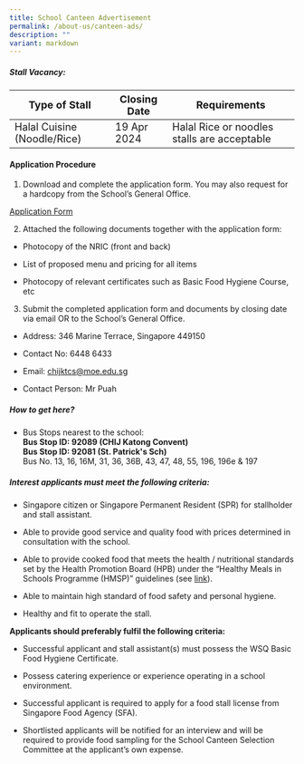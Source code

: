 ```yaml
---
title: School Canteen Advertisement
permalink: /about-us/canteen-ads/
description: ""
variant: markdown
---
```

##### Stall Vacancy:
<style>
    table {
        font-size: 18px;
    }
</style>
| Type of Stall | Closing Date | Requirements |
| -------- | -------- | -------- |
| Halal Cuisine (Noodle/Rice) | 19 Apr 2024 | Halal Rice or noodles stalls are acceptable |


#### **Application Procedure**

1. Download and complete the application form. You may also request for a hardcopy from the School’s General Office.

[Application Form](/files/KC%20Viilage/2023%20canteen%20application%20form.pdf)

2. Attached the following documents together with the application form:

* Photocopy of the NRIC (front and back)

* List of proposed menu and pricing for all items

* Photocopy of relevant certificates such as Basic Food Hygiene Course, etc

3. Submit the completed application form and documents by closing date via email OR to the School’s General Office.

* Address: 346 Marine Terrace, Singapore 449150

* Contact No:  6448 6433

* Email: chijktcs@moe.edu.sg

* Contact Person: Mr Puah

##### **How to get here?**

* Bus Stops nearest to the school: 
<br>**Bus Stop ID: 92089 (CHIJ Katong Convent)**
<br>**Bus Stop ID: 92081 (St. Patrick's Sch)**
<br>Bus No. 13, 16, 16M, 31, 36, 36B, 43, 47, 48, 55, 196, 196e &amp; 197<br>

##### **Interest applicants must meet the following criteria:**

* Singapore citizen or Singapore Permanent Resident (SPR) for stallholder and stall assistant.

* Able to provide good service and quality food with prices determined in consultation with the school.

* Able to provide cooked food that meets the health / nutritional standards set by the Health Promotion Board (HPB) under the “Healthy Meals in Schools Programme (HMSP)” guidelines (see [link](https://www.hpb.gov.sg/schools/school-programmes/healthy-meals-in-schools-programme)).

* Able to maintain high standard of food safety and personal hygiene.

* Healthy and fit to operate the stall.

**Applicants should preferably fulfil the following criteria:**

* Successful applicant and stall assistant(s) must possess the WSQ Basic Food Hygiene Certificate.

* Possess catering experience or experience operating in a school environment.

* Successful applicant is required to apply for a food stall license from Singapore Food Agency (SFA).

* Shortlisted applicants will be notified for an interview and will be required to provide food sampling for the School Canteen Selection Committee at the applicant’s own expense.